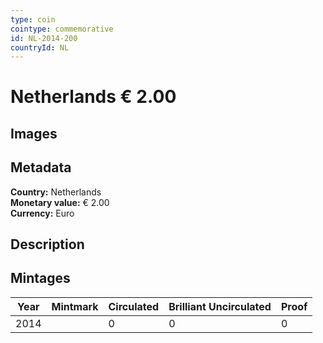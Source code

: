 ```yaml
---
type: coin
cointype: commemorative
id: NL-2014-200
countryId: NL
---
```


# Netherlands € 2.00

## Images


## Metadata

**Country:** Netherlands\
**Monetary value:** € 2.00\
**Currency:** Euro

## Description


## Mintages

| Year | Mintmark | Circulated | Brilliant Uncirculated | Proof |
| ---- | -------- | ---------- | ---------------------- | ----- |
| 2014 |  | 0| 0 | 0 |
